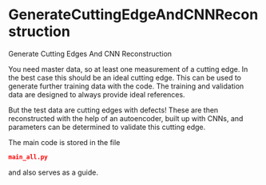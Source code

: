 # GenerateCuttingEdgeAndCNNReconstruction
Generate Cutting Edges And CNN Reconstruction

You need master data, so at least one measurement of a cutting edge. In the best case this should be an ideal cutting edge.
This can be used to generate further training data with the code. The training and validation data are designed to always provide ideal references.

But the test data are cutting edges with defects! These are then reconstructed with the help of an autoencoder, built up with CNNs, and parameters can be determined to validate this cutting edge. 

The main code is stored in the file 


```json
main_all.py
```

and also serves as a guide.
